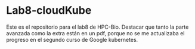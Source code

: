 # Lab8-cloudKube
Este es el repositorio para el lab8 de HPC-Bio.
Destacar que tanto la parte avanzada como la extra están en un pdf, porque no se me actualizaba el progreso en el segundo curso de Google kubernetes.
